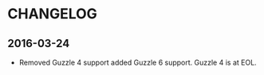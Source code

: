 # CHANGELOG

## 2016-03-24

* Removed Guzzle 4 support added Guzzle 6 support. Guzzle 4 is at EOL.

